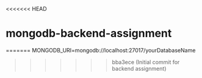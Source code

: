 <<<<<<< HEAD
# mongodb-backend-assignment
=======
MONGODB_URI=mongodb://localhost:27017/yourDatabaseName
>>>>>>> bba3ece (Initial commit for backend assignment)
